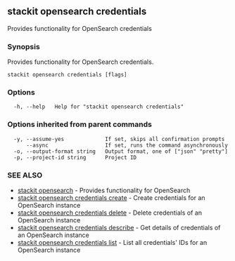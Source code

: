 ## stackit opensearch credentials

Provides functionality for OpenSearch credentials

### Synopsis

Provides functionality for OpenSearch credentials.

```
stackit opensearch credentials [flags]
```

### Options

```
  -h, --help   Help for "stackit opensearch credentials"
```

### Options inherited from parent commands

```
  -y, --assume-yes             If set, skips all confirmation prompts
      --async                  If set, runs the command asynchronously
  -o, --output-format string   Output format, one of ["json" "pretty"]
  -p, --project-id string      Project ID
```

### SEE ALSO

* [stackit opensearch](./stackit_opensearch.md)	 - Provides functionality for OpenSearch
* [stackit opensearch credentials create](./stackit_opensearch_credentials_create.md)	 - Create credentials for an OpenSearch instance
* [stackit opensearch credentials delete](./stackit_opensearch_credentials_delete.md)	 - Delete credentials of an OpenSearch instance
* [stackit opensearch credentials describe](./stackit_opensearch_credentials_describe.md)	 - Get details of credentials of an OpenSearch instance
* [stackit opensearch credentials list](./stackit_opensearch_credentials_list.md)	 - List all credentials' IDs for an OpenSearch instance

